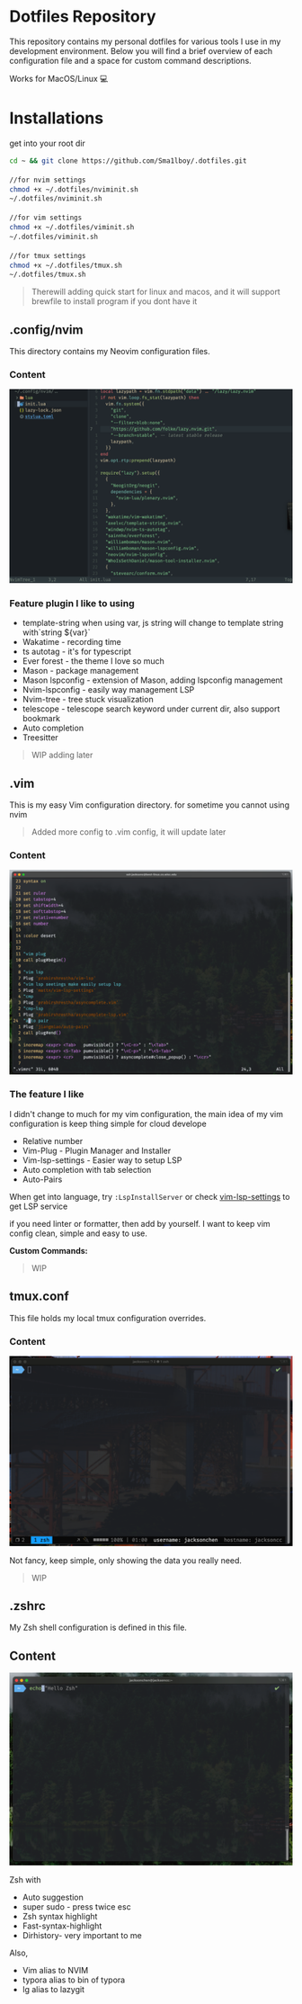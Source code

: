 # Dotfiles Repository

This repository contains my personal dotfiles for various tools I use in my development environment. Below you will find a brief overview of each configuration file and a space for custom command descriptions.

Works for MacOS/Linux 💻

# Installations

get into your root dir

```bash
cd ~ && git clone https://github.com/Sma1lboy/.dotfiles.git

//for nvim settings
chmod +x ~/.dotfiles/nviminit.sh
~/.dotfiles/nviminit.sh

//for vim settings
chmod +x ~/.dotfiles/viminit.sh
~/.dotfiles/viminit.sh

//for tmux settings
chmod +x ~/.dotfiles/tmux.sh
~/.dotfiles/tmux.sh
```

> Therewill adding quick start for linux and macos, and it will support brewfile to install program if you dont have it



## .config/nvim

This directory contains my Neovim configuration files.

### **Content**

![Alt text](./readme/nvim.png)

### Feature plugin I like to using

- template-string when using var, js string will change to template string with\`string ${var}\`
- Wakatime - recording time 
- ts autotag - it's for typescript
- Ever forest - the theme I love so much
- Mason - package management
- Mason lspconfig - extension of Mason, adding lspconfig management
- Nvim-lspconfig  - easily way management LSP
- Nvim-tree - tree stuck visualization
- telescope - telescope search keyword under current dir, also support bookmark
- Auto completion
- Treesitter

> WIP adding later

## .vim

This is my easy Vim configuration directory. for sometime you cannot using nvim
> Added more config to .vim config, it will update later

### Content

![image-20240130005457499](./readme/image-20240130005457499.png)

### The feature I like

I didn't change to much for my vim configuration, the main idea of my vim configuration is keep thing simple for cloud develope

- Relative number
- Vim-Plug - Plugin Manager and Installer
- Vim-lsp-settings - Easier way to setup LSP
- Auto completion with tab selection
- Auto-Pairs

When get into language, try  `:LspInstallServer` or check [vim-lsp-settings](https://github.com/mattn/vim-lsp-settings) to get LSP service

if you need linter or formatter, then add by yourself. I want to keep vim config clean, simple and easy to use.

**Custom Commands:**

> WIP

## tmux.conf

This file holds my local tmux configuration overrides.

### Content

![image-20240130010129554](./readme/image-20240130010129554.png)

Not fancy, keep simple, only showing the data you really need.

> WIP

## .zshrc

My Zsh shell configuration is defined in this file.

## Content

![image-20240130010323289](./readme/image-20240130010323289.png)

Zsh with

- Auto suggestion
- super sudo - press twice esc
- Zsh syntax highlight
- Fast-syntax-highlight
- Dirhistory- very important to me

Also, 

- Vim alias to NVIM
- typora alias to bin of typora
- lg alias to lazygit
